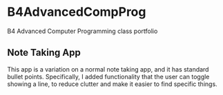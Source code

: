 # B4AdvancedCompProg
B4 Advanced Computer Programming class portfolio

## Note Taking App
This app is a variation on a normal note taking app, and it has standard bullet points. Specifically, I added functionality that the user can toggle showing a line, to reduce clutter and make it easier to find specific things.



